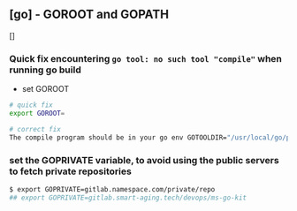 ## [go] - GOROOT and GOPATH

[]
### Quick fix encountering `go tool: no such tool "compile"` when running go build
* set GOROOT

```bash
# quick fix
export GOROOT=

# correct fix
The compile program should be in your go env GOTOOLDIR="/usr/local/go/pkg/tool/linux_amd64" directory. If not, download Go, delete /usr/local/go, and reinstall Go.

```


### set the GOPRIVATE variable, to avoid using the public servers to fetch private repositories

```bash
$ export GOPRIVATE=gitlab.namespace.com/private/repo
## export GOPRIVATE=gitlab.smart-aging.tech/devops/ms-go-kit

```

